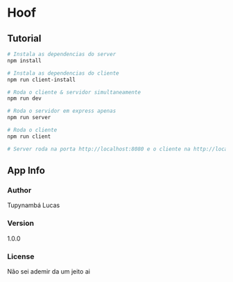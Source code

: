# Hoof

## Tutorial

``` bash
# Instala as dependencias do server
npm install

# Instala as dependencias do cliente
npm run client-install

# Roda o cliente & servidor simultaneamente
npm run dev

# Roda o servidor em express apenas
npm run server

# Roda o cliente
npm run client

# Server roda na porta http://localhost:8080 e o cliente na http://localhost:3000 (apenas para desenvolvimento)
```

## App Info

### Author

Tupynambá Lucas

### Version

1.0.0

### License

Não sei ademir da um jeito ai
